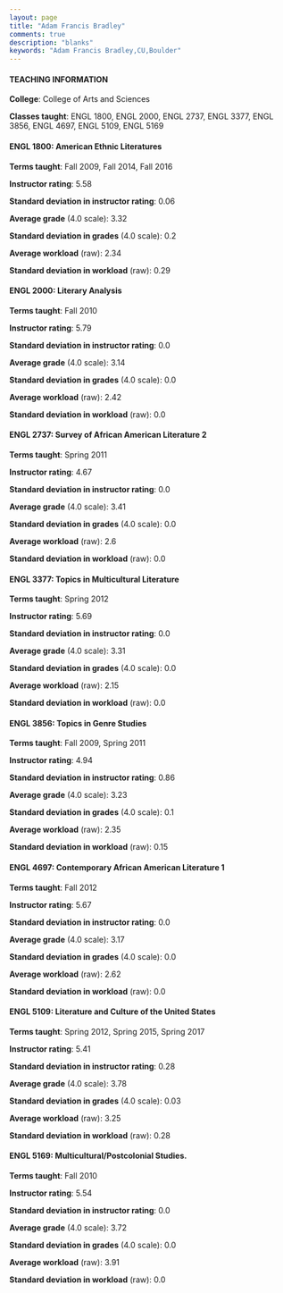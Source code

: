```yaml
---
layout: page
title: "Adam Francis Bradley" 
comments: true
description: "blanks"
keywords: "Adam Francis Bradley,CU,Boulder"
---
```

<head>
<script src="https://ajax.googleapis.com/ajax/libs/jquery/2.1.3/jquery.min.js"></script>
<script src="https://dl.dropboxusercontent.com/s/pc42nxpaw1ea4o9/highcharts.js?dl=0"></script>
<!-- <script src="../assets/js/highcharts.js"></script> -->
<style type="text/css">@font-face {
	font-family: "Bebas Neue";
	src: url(https://www.filehosting.org/file/details/544349/BebasNeue Regular.otf) format("opentype");
	}
	h1.Bebas { 
		font-family: "Bebas Neue", Verdana, Tahoma;
	}
</style>
</head>
	   
#### TEACHING INFORMATION

**College**: College of Arts and Sciences

**Classes taught**: ENGL 1800, ENGL 2000, ENGL 2737, ENGL 3377, ENGL 3856, ENGL 4697, ENGL 5109, ENGL 5169

#### ENGL 1800: American Ethnic Literatures

**Terms taught**: Fall 2009, Fall 2014, Fall 2016

**Instructor rating**: 5.58

**Standard deviation in instructor rating**: 0.06

**Average grade** (4.0 scale): 3.32

**Standard deviation in grades** (4.0 scale): 0.2

**Average workload** (raw): 2.34

**Standard deviation in workload** (raw): 0.29

#### ENGL 2000: Literary Analysis

**Terms taught**: Fall 2010

**Instructor rating**: 5.79

**Standard deviation in instructor rating**: 0.0

**Average grade** (4.0 scale): 3.14

**Standard deviation in grades** (4.0 scale): 0.0

**Average workload** (raw): 2.42

**Standard deviation in workload** (raw): 0.0

#### ENGL 2737: Survey of African American Literature 2

**Terms taught**: Spring 2011

**Instructor rating**: 4.67

**Standard deviation in instructor rating**: 0.0

**Average grade** (4.0 scale): 3.41

**Standard deviation in grades** (4.0 scale): 0.0

**Average workload** (raw): 2.6

**Standard deviation in workload** (raw): 0.0

#### ENGL 3377: Topics in Multicultural Literature

**Terms taught**: Spring 2012

**Instructor rating**: 5.69

**Standard deviation in instructor rating**: 0.0

**Average grade** (4.0 scale): 3.31

**Standard deviation in grades** (4.0 scale): 0.0

**Average workload** (raw): 2.15

**Standard deviation in workload** (raw): 0.0

#### ENGL 3856: Topics in Genre Studies

**Terms taught**: Fall 2009, Spring 2011

**Instructor rating**: 4.94

**Standard deviation in instructor rating**: 0.86

**Average grade** (4.0 scale): 3.23

**Standard deviation in grades** (4.0 scale): 0.1

**Average workload** (raw): 2.35

**Standard deviation in workload** (raw): 0.15

#### ENGL 4697: Contemporary African American Literature 1

**Terms taught**: Fall 2012

**Instructor rating**: 5.67

**Standard deviation in instructor rating**: 0.0

**Average grade** (4.0 scale): 3.17

**Standard deviation in grades** (4.0 scale): 0.0

**Average workload** (raw): 2.62

**Standard deviation in workload** (raw): 0.0

#### ENGL 5109: Literature and Culture of the United States

**Terms taught**: Spring 2012, Spring 2015, Spring 2017

**Instructor rating**: 5.41

**Standard deviation in instructor rating**: 0.28

**Average grade** (4.0 scale): 3.78

**Standard deviation in grades** (4.0 scale): 0.03

**Average workload** (raw): 3.25

**Standard deviation in workload** (raw): 0.28

#### ENGL 5169: Multicultural/Postcolonial Studies.

**Terms taught**: Fall 2010

**Instructor rating**: 5.54

**Standard deviation in instructor rating**: 0.0

**Average grade** (4.0 scale): 3.72

**Standard deviation in grades** (4.0 scale): 0.0

**Average workload** (raw): 3.91

**Standard deviation in workload** (raw): 0.0

